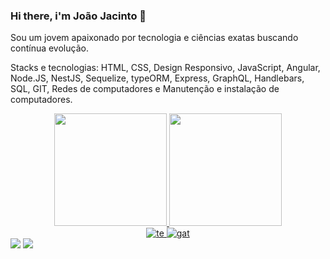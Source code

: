 ### Hi there, i'm João Jacinto 👋

Sou um jovem apaixonado por tecnologia e ciências exatas buscando contínua evolução. 

Stacks e tecnologias:
HTML, CSS, Design Responsivo, JavaScript, Angular, Node.JS, NestJS, Sequelize, typeORM, Express, GraphQL, Handlebars, SQL, GIT, Redes de computadores e Manutenção e instalação de computadores. 

<div align="center">
  <a href="https://github.com/mrgreentm">
  <img height="180em" src="https://github-readme-stats.vercel.app/api?username=mrgreentm&show_icons=true&theme=dark&include_all_commits=true&count_private=true"/>
  <img height="180em" src="https://github-readme-stats.vercel.app/api/top-langs/?username=mrgreentm&layout=compact&langs_count=7&theme=dark"/>
</div>
<div align="center">
    <img src="https://i.ibb.co/XFy9Kp6/te.gif" alt="te" border="0">
    <img src="https://i.ibb.co/kKGst0f/gat.gif" alt="gat" border="0">
</div>
  <a href = "mailto:joaonetotfm@gmail.com"><img src="https://img.shields.io/badge/-Gmail-%23333?style=for-the-badge&logo=gmail&logoColor=white" target="_blank"></a>
  <a href="https://www.linkedin.com/in/jo%C3%A3o-jacinto-a927301b2" target="_blank"><img src="https://img.shields.io/badge/-LinkedIn-%230077B5?style=for-the-badge&logo=linkedin&logoColor=white" target="_blank"></a> 
